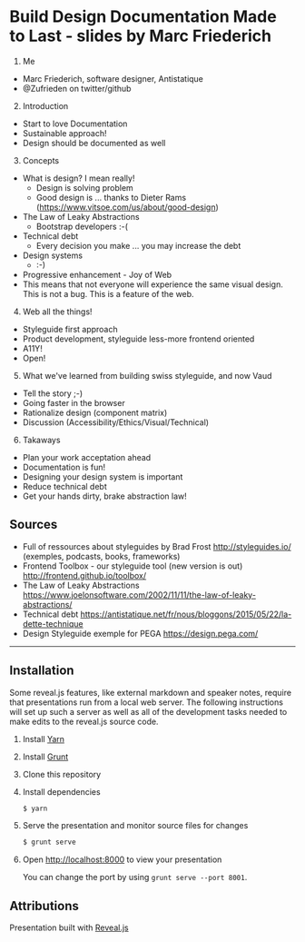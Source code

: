 # Build Design Documentation Made to Last - slides by Marc Friederich

1. Me
  - Marc Friederich, software designer, Antistatique
  - @Zufrieden on twitter/github
2. Introduction
  - Start to love Documentation
  - Sustainable approach!
  - Design should be documented as well
3. Concepts
  - What is design? I mean really!
    - Design is solving problem
    - Good design is ... thanks to Dieter Rams (https://www.vitsoe.com/us/about/good-design)
  - The Law of Leaky Abstractions
    - Bootstrap developers :-(
  - Technical debt
    - Every decision you make ... you may increase the debt
  - Design systems
    - :-)
  - Progressive enhancement - Joy of Web
   - This means that not everyone will experience the same visual design. This is not a bug. This is a feature of the web.
4. Web all the things!
  - Styleguide first approach
  - Product development, styleguide less-more frontend oriented
  - A11Y!
  - Open!
5. What we've learned from building swiss styleguide, and now Vaud
  - Tell the story ;-)
  - Going faster in the browser
  - Rationalize design (component matrix)
  - Discussion (Accessibility/Ethics/Visual/Technical)
6. Takaways
  - Plan your work acceptation ahead
  - Documentation is fun!
  - Designing your design system is important
  - Reduce technical debt
  - Get your hands dirty, brake abstraction law!

## Sources
- Full of ressources about styleguides by Brad Frost http://styleguides.io/ (exemples, podcasts, books, frameworks)
- Frontend Toolbox - our styleguide tool (new version is out) http://frontend.github.io/toolbox/
- The Law of Leaky Abstractions https://www.joelonsoftware.com/2002/11/11/the-law-of-leaky-abstractions/
- Technical debt https://antistatique.net/fr/nous/bloggons/2015/05/22/la-dette-technique
- Design Styleguide exemple for PEGA https://design.pega.com/
-----

## Installation

Some reveal.js features, like external markdown and speaker notes, require that presentations run from a local web server. The following instructions will set up such a server as well as all of the development tasks needed to make edits to the reveal.js source code.

1. Install [Yarn](http://yarnpkg.com/)

2. Install [Grunt](http://gruntjs.com/getting-started#installing-the-cli)

4. Clone this repository

5. Install dependencies
   ```sh
   $ yarn
   ```

6. Serve the presentation and monitor source files for changes
   ```sh
   $ grunt serve
   ```

7. Open <http://localhost:8000> to view your presentation

   You can change the port by using `grunt serve --port 8001`.


## Attributions

Presentation built with [Reveal.js](https://github.com/hakimel/reveal.js)
